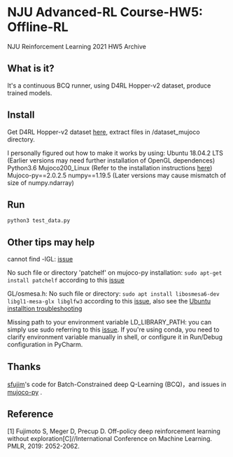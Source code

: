 # NJU Advanced-RL Course-HW5: Offline-RL
NJU Reinforcement Learning 2021 HW5 Archive

## What is it?
It's a continuous BCQ runner, using D4RL Hopper-v2 dataset, produce trained models.

## Install
Get D4RL Hopper-v2 dataset [here](https://github.com/rail-berkeley/d4rl), extract files in /dataset_mujoco directory.

I personally figured out how to make it works by using:
Ubuntu 18.04.2 LTS (Earlier versions may need further installation of OpenGL dependences)
Python3.6
Mujoco200_Linux (Refer to the installation instructions [here](https://github.com/openai/mujoco-py))
Mujoco-py\==2.0.2.5
numpy\==1.19.5 (Later versions may cause mismatch of size of numpy.ndarray)

## Run
```
python3 test_data.py
```

## Other tips may help
cannot find -lGL: [issue](https://github.com/openai/mujoco-py/issues/618)

No such file or directory 'patchelf' on mujoco-py installation: ```sudo apt-get install patchelf``` according to this [issue](https://github.com/openai/mujoco-py/issues/652)

GL/osmesa.h: No such file or directory: ```sudo apt install libosmesa6-dev libgl1-mesa-glx libglfw3``` according to this [issue](https://github.com/ethz-asl/reinmav-gym/issues/35), also see the [Ubuntu installtion troubleshooting](https://github.com/openai/mujoco-py#troubleshooting)

Missing path to your environment variable LD_LIBRARY_PATH: you can simply use sudo referring to this [issue](https://github.com/openai/mujoco-py/issues/619). If you're using conda, you need to clarify environment variable manually in shell, or configure it in Run/Debug configuration in PyCharm.

## Thanks
[sfujim](https://github.com/sfujim/BCQ)'s code for Batch-Constrained deep Q-Learning (BCQ)，and issues in [mujoco-py](https://github.com/openai/mujoco-py) .

## Reference
[1] Fujimoto S, Meger D, Precup D. Off-policy deep reinforcement learning without exploration[C]//International Conference on Machine Learning. PMLR, 2019: 2052-2062.
